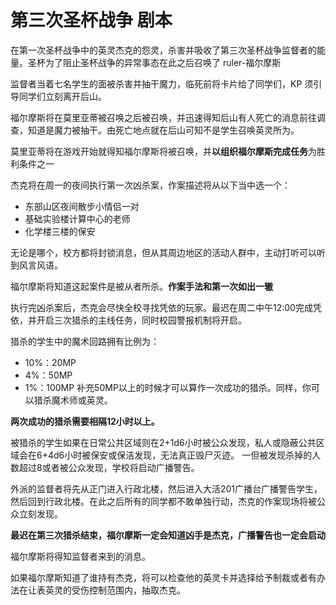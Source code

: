 # 第三次圣杯战争 剧本

在第一次圣杯战争中的英灵杰克的怨灵，杀害并吸收了第三次圣杯战争监督者的能量。圣杯为了阻止圣杯战争的异常事态在此之后召唤了 ruler-福尔摩斯

监督者当着七名学生的面被杀害并抽干魔力，临死前将卡片给了同学们，KP 须引导同学们立刻离开后山。

福尔摩斯将在莫里亚蒂被召唤之后被召唤，并迅速得知后山有人死亡的消息前往调查，知道是魔力被抽干。由死亡地点就在后山可知不是学生召唤英灵所为。

莫里亚蒂将在游戏开始就得知福尔摩斯将被召唤，并**以组织福尔摩斯完成任务**为胜利条件之一

杰克将在周一的夜间执行第一次凶杀案，作案描述将从以下当中选一个：
- 东部山区夜间散步小情侣一对
- 基础实验楼计算中心的老师
- 化学楼三楼的保安

无论是哪个，校方都将封锁消息，但从其周边地区的活动人群中，主动打听可以听到风言风语。

福尔摩斯将知道这起案件是被从者所杀。**作案手法和第一次如出一辙**

执行完凶杀案后，杰克会尽快全校寻找凭依的玩家。最迟在周二中午12:00完成凭依，并开启三次猎杀的主线任务，同时校园警报机制将开启。

猎杀的学生中的魔术回路拥有比例为：
- 10%：20MP
- 4%：50MP
- 1%：100MP
补充50MP以上的时候才可以算作一次成功的猎杀。同样，你可以猎杀魔术师或英灵。

**两次成功的猎杀需要相隔12小时以上。**

被猎杀的学生如果在日常公共区域则在2+1d6小时被公众发现，私人或隐蔽公共区域会在6+4d6小时被保安或保洁发现，无法真正毁尸灭迹。
一但被发现杀掉的人数超过8或者被公众发现，学校将启动广播警告。

外派的监督者将先从正门进入行政北楼，然后进入大活201广播台广播警告学生，然后回到行政北楼。在此之后所有的同学都不敢单独行动，杰克的作案现场将被公众立刻发现。

**最迟在第三次猎杀结束，福尔摩斯一定会知道凶手是杰克，广播警告也一定会启动**

福尔摩斯将得知监督者来到的消息。

如果福尔摩斯知道了谁持有杰克，将可以检查他的英灵卡并选择给予制裁或者有办法在让表英灵的受伤控制范围内，抽取杰克。